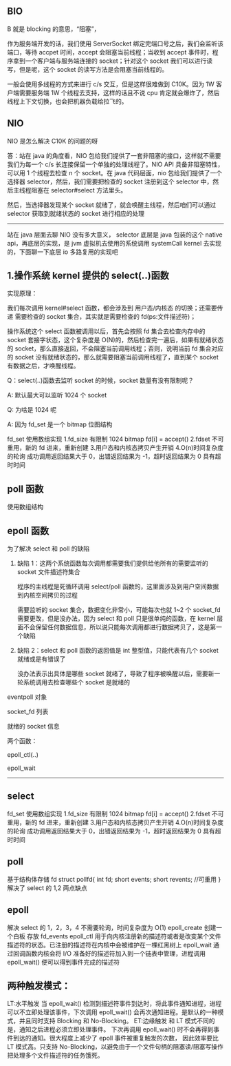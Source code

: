 ## BIO

B 就是 blocking 的意思，“阻塞”，

作为服务端开发的话，我们使用 ServerSocket 绑定完端口号之后，我们会监听该端口，等待 accpet 时间，accept 会阻塞当前线程；当收到 accept 事件时，程序拿到一个客户端与服务端连接的 socket；针对这个 socket 我们可以进行读写，但是呢，这个 socket 的读写方法是会阻塞当前线程的。

一般会使用多线程的方式来进行 c/s 交互，但是这样很难做到 C10K。因为 1W 客户端需要服务端 1W 个线程去支持，这样的话且不说 cpu 肯定就会爆炸了，然后线程上下文切换，也会把机器负载给拉飞的。

## NIO

NIO 是怎么解决 C10K 的问题的呀

答：站在 java 的角度看，NIO 包给我们提供了一套非阻塞的接口，这样就不需要我们为每一个 c/s 长连接保留一个单独的处理线程了。NIO API 具备非阻塞特性，可以用 1 个线程去检查 n 个 socket。在 java 代码层面，nio 包给我们提供了一个选择器 selector，然后，我们需要把检查的 socket 注册到这个 selector 中，然后主线程阻塞在 selector#select 方法里头。

然后，当选择器发现某个 socket 就绪了，就会唤醒主线程，然后咱们可以通过 selector 获取到就绪状态的 socket 进行相应的处理

---

站在 java 层面去聊 NIO 没有多大意义， selector 底层是 java 包装的这个 native api，再底层的实现，是 jvm 虚拟机去使用的系统调用 systemCall kernel 去实现的，下面聊一下底层 io 多路复用的实现吧

## 1.操作系统 kernel 提供的 select(..)函数

实现原理：

我们每次调用 kernel#select 函数，都会涉及到 用户态/内核态 的切换；还需要传递 需要检查的 socket 集合，其实就是需要检查的 fd(ps:文件描述符)；

操作系统这个 select 函数被调用以后，首先会按照 fd 集合去检查内存中的 socket 套接字状态，这个复杂度是 O(N)的，然后检查完一遍后，如果有就绪状态的 socket，那么直接返回，不会阻塞当前调用线程；否则，说明当前 fd 集合对应的 socket 没有就绪状态的，那么就需要阻塞当前调用线程了，直到某个 socket 有数据之后，才唤醒线程。

Q：select(..)函数去监听 socket 的时候，socket 数量有没有限制呢？

A: 默认最大可以监听 1024 个 socket

Q: 为啥是 1024 呢

A: 因为 fd_set 是一个 bitmap 位图结构

fd_set 使用数组实现
1.fd_size 有限制 1024 bitmap
fd[i] = accept()
2.fdset 不可重用，新的 fd 进来，重新创建 3.用户态和内核态拷贝产生开销
4.O(n)时间复杂度的轮询
成功调用返回结果大于 0，出错返回结果为 -1，超时返回结果为 0
具有超时时间

## poll 函数

使用数组结构

## epoll 函数

为了解决 select 和 poll 的缺陷

1. 缺陷 1：这两个系统函数每次调用都需要我们提供给他所有的需要监听的 socket 文件描述符集合

   程序的主线程是死循环调用 select/poll 函数的，这里面涉及到用户空间数据到内核空间拷贝的过程

   需要监听的 socket 集合，数据变化非常小，可能每次也就 1~2 个 socket_fd 需要更改，但是没办法，因为 select 和 poll 只是很单纯的函数，在 kernel 层面不会保留任何数据信息，所以说只能每次调用都进行数据拷贝了，这是第一个缺陷

2. 缺陷 2：select 和 poll 函数的返回值是 int 整型值，只能代表有几个 socket 就绪或是有错误了

   没办法表示出具体是哪些 socket 就绪了，导致了程序被唤醒以后，需要新一轮系统调用去检查哪些个 socket 是就绪的

eventpoll 对象

socket_fd 列表

就绪的 socket 信息

两个函数：

epoll_ctl(..)

epoll_wait

---

## select

fd_set 使用数组实现
1.fd_size 有限制 1024 bitmap
fd[i] = accept()
2.fdset 不可重用，新的 fd 进来，重新创建 3.用户态和内核态拷贝产生开销
4.O(n)时间复杂度的轮询
成功调用返回结果大于 0，出错返回结果为 -1，超时返回结果为 0
具有超时时间

## poll

基于结构体存储 fd
struct pollfd{
int fd;
short events;
short revents; //可重用
}
解决了 select 的 1,2 两点缺点

## epoll

解决 select 的 1，2，3，4
不需要轮询，时间复杂度为 O(1)
epoll_create 创建一个白板 存放 fd_events
epoll_ctl 用于向内核注册新的描述符或者是改变某个文件描述符的状态。已注册的描述符在内核中会被维护在一棵红黑树上
epoll_wait 通过回调函数内核会将 I/O 准备好的描述符加入到一个链表中管理，进程调用 epoll_wait() 便可以得到事件完成的描述符

## 两种触发模式：

LT:水平触发
当 epoll_wait() 检测到描述符事件到达时，将此事件通知进程，进程可以不立即处理该事件，下次调用 epoll_wait() 会再次通知进程。是默认的一种模式，并且同时支持 Blocking 和 No-Blocking。
ET:边缘触发
和 LT 模式不同的是，通知之后进程必须立即处理事件。
下次再调用 epoll_wait() 时不会再得到事件到达的通知。很大程度上减少了 epoll 事件被重复触发的次数，
因此效率要比 LT 模式高。只支持 No-Blocking，以避免由于一个文件句柄的阻塞读/阻塞写操作把处理多个文件描述符的任务饿死。
